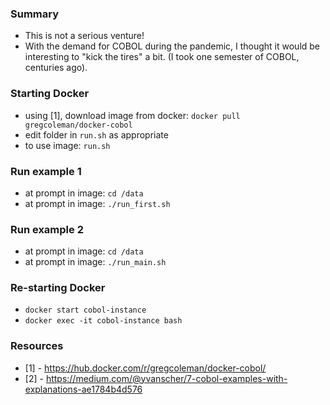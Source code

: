 
### Summary

* This is not a serious venture!
* With the demand for COBOL during the pandemic, I thought it would be interesting to "kick the tires" a bit. (I took one semester of COBOL, centuries ago).

### Starting Docker

* using [1], download image from docker: `docker pull gregcoleman/docker-cobol`
* edit folder in `run.sh` as appropriate 
* to use image: `run.sh`

### Run example 1

* at prompt in image: `cd /data`
* at prompt in image: `./run_first.sh`

### Run example 2

* at prompt in image: `cd /data`
* at prompt in image: `./run_main.sh`

### Re-starting Docker

* `docker start cobol-instance`
* `docker exec -it cobol-instance bash`


### Resources

* [1] - https://hub.docker.com/r/gregcoleman/docker-cobol/
* [2] - https://medium.com/@yvanscher/7-cobol-examples-with-explanations-ae1784b4d576
